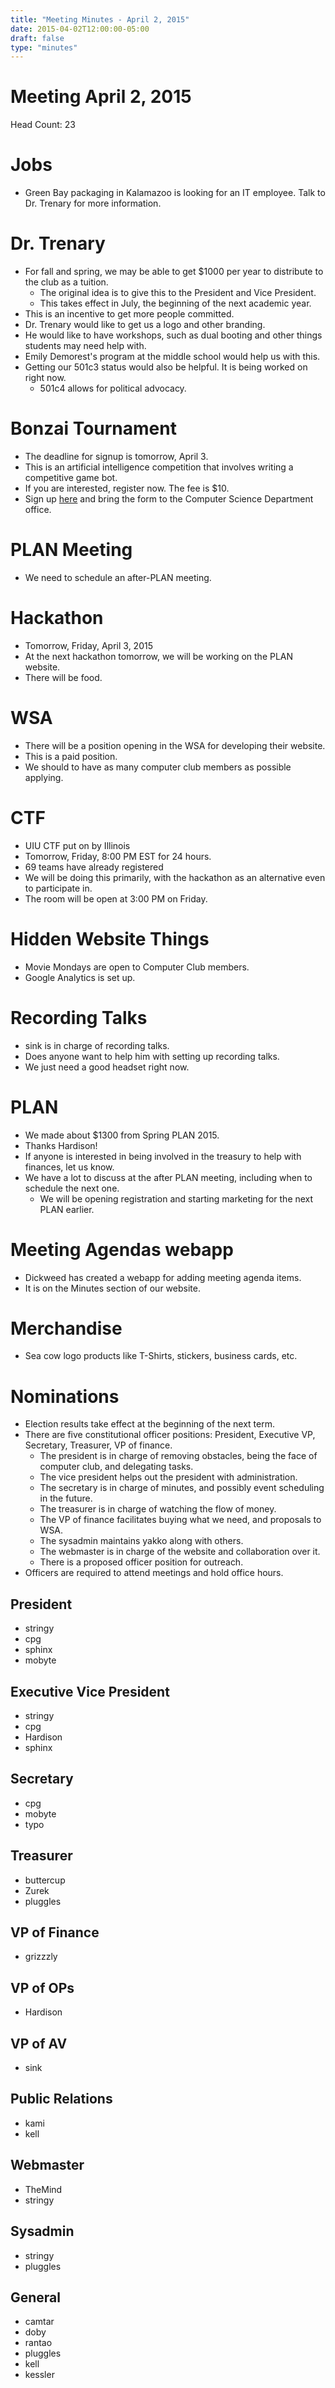 ```yaml
---
title: "Meeting Minutes - April 2, 2015"
date: 2015-04-02T12:00:00-05:00
draft: false
type: "minutes"
---
```


# Meeting April 2, 2015
Head Count: 23

# Jobs
- Green Bay packaging in Kalamazoo is looking for an IT employee. Talk to Dr. Trenary for more information.

# Dr. Trenary
- For fall and spring, we may be able to get $1000 per year to distribute to the club as a tuition.
  - The original idea is to give this to the President and Vice President.
  - This takes effect in July, the beginning of the next academic year.
- This is an incentive to get more people committed.
- Dr. Trenary would like to get us a logo and other branding.
- He would like to have workshops, such as dual booting and other things students may need help with.
- Emily Demorest's program at the middle school would help us with this.
- Getting our 501c3 status would also be helpful. It is being worked on right now.
  - 501c4 allows for political advocacy.

# Bonzai Tournament
- The deadline for signup is tomorrow, April 3.
- This is an artificial intelligence competition that involves writing a competitive game bot.
- If you are interested, register now. The fee is $10.
- Sign up [here](http://bonzai.cs.mtu.edu) and bring the form to the Computer Science Department office.

# PLAN Meeting
- We need to schedule an after-PLAN meeting.

# Hackathon
- Tomorrow, Friday, April 3, 2015
- At the next hackathon tomorrow, we will be working on the PLAN website.
- There will be food.

# WSA
- There will be a position opening in the WSA for developing their website.
- This is a paid position.
- We should to have as many computer club members as possible applying.

# CTF
- UIU CTF put on by Illinois
- Tomorrow, Friday, 8:00 PM EST for 24 hours.
- 69 teams have already registered
- We will be doing this primarily, with the hackathon as an alternative even to participate in.
- The room will be open at 3:00 PM on Friday.

# Hidden Website Things
- Movie Mondays are open to Computer Club members.
- Google Analytics is set up.

# Recording Talks
- sink is in charge of recording talks.
- Does anyone want to help him with setting up recording talks.
- We just need a good headset right now.

# PLAN
- We made about $1300 from Spring PLAN 2015.
- Thanks Hardison!
- If anyone is interested in being involved in the treasury to help with finances, let us know.
- We have a lot to discuss at the after PLAN meeting, including when to schedule the next one.
  - We will be opening registration and starting marketing for the next PLAN earlier.

# Meeting Agendas webapp
- Dickweed has created a webapp for adding meeting agenda items.
- It is on the Minutes section of our website.

# Merchandise
- Sea cow logo products like T-Shirts, stickers, business cards, etc.

# Nominations
- Election results take effect at the beginning of the next term.
- There are five constitutional officer positions: President, Executive VP, Secretary, Treasurer, VP of finance.
  - The president is in charge of removing obstacles, being the face of computer club, and delegating tasks.
  - The vice president helps out the president with administration.
  - The secretary is in charge of minutes, and possibly event scheduling in the future.
  - The treasurer is in charge of watching the flow of money.
  - The VP of finance facilitates buying what we need, and proposals to WSA.
  - The sysadmin maintains yakko along with others.
  - The webmaster is in charge of the website and collaboration over it.
  - There is a proposed officer position for outreach. 
- Officers are required to attend meetings and hold office hours.

## President
- stringy
- cpg
- sphinx
- mobyte

## Executive Vice President
- stringy
- cpg
- Hardison
- sphinx

## Secretary
- cpg
- mobyte
- typo

## Treasurer
- buttercup
- Zurek
- pluggles

## VP of Finance
- grizzzly

## VP of OPs
- Hardison

## VP of AV
- sink

## Public Relations
- kami
- kell

## Webmaster
- TheMind
- stringy

## Sysadmin
- stringy
- pluggles

## General
- camtar
- doby
- rantao
- pluggles
- kell
- kessler
